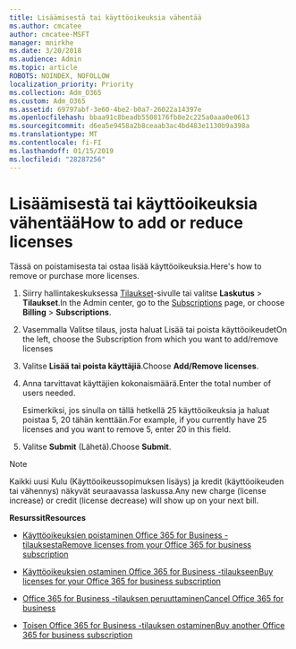 ```yaml
---
title: Lisäämisestä tai käyttöoikeuksia vähentää
ms.author: cmcatee
author: cmcatee-MSFT
manager: mnirkhe
ms.date: 3/20/2018
ms.audience: Admin
ms.topic: article
ROBOTS: NOINDEX, NOFOLLOW
localization_priority: Priority
ms.collection: Adm_O365
ms.custom: Adm_O365
ms.assetid: 69797abf-3e60-4be2-b0a7-26022a14397e
ms.openlocfilehash: bbaa91c8beadb5508176fb8e2c225a0aaa0e0613
ms.sourcegitcommit: d6ea5e9458a2b8ceaab3ac4bd483e1130b9a398a
ms.translationtype: MT
ms.contentlocale: fi-FI
ms.lasthandoff: 01/15/2019
ms.locfileid: "28287256"
---
```

# <a name="how-to-add-or-reduce-licenses"></a><span data-ttu-id="58895-102">Lisäämisestä tai käyttöoikeuksia vähentää</span><span class="sxs-lookup"><span data-stu-id="58895-102">How to add or reduce licenses</span></span>

<span data-ttu-id="58895-103">Tässä on poistamisesta tai ostaa lisää käyttöoikeuksia.</span><span class="sxs-lookup"><span data-stu-id="58895-103">Here's how to remove or purchase more licenses.</span></span>
  
1. <span data-ttu-id="58895-104">Siirry hallintakeskuksessa [Tilaukset](https://go.microsoft.com/fwlink/p/?linkid=842054)-sivulle tai valitse **Laskutus** \> **Tilaukset**.</span><span class="sxs-lookup"><span data-stu-id="58895-104">In the Admin center, go to the [Subscriptions](https://go.microsoft.com/fwlink/p/?linkid=842054) page, or choose **Billing** \> **Subscriptions**.</span></span>
    
2. <span data-ttu-id="58895-105">Vasemmalla Valitse tilaus, josta haluat Lisää tai poista käyttöoikeudet</span><span class="sxs-lookup"><span data-stu-id="58895-105">On the left, choose the Subscription from which you want to add/remove licenses</span></span>
    
3. <span data-ttu-id="58895-106">Valitse **Lisää tai poista käyttäjiä**.</span><span class="sxs-lookup"><span data-stu-id="58895-106">Choose **Add/Remove licenses**.</span></span>
    
4. <span data-ttu-id="58895-107">Anna tarvittavat käyttäjien kokonaismäärä.</span><span class="sxs-lookup"><span data-stu-id="58895-107">Enter the total number of users needed.</span></span>
    
    <span data-ttu-id="58895-108">Esimerkiksi, jos sinulla on tällä hetkellä 25 käyttöoikeuksia ja haluat poistaa 5, 20 tähän kenttään.</span><span class="sxs-lookup"><span data-stu-id="58895-108">For example, if you currently have 25 licenses and you want to remove 5, enter 20 in this field.</span></span>
    
5. <span data-ttu-id="58895-109">Valitse **Submit** (Lähetä).</span><span class="sxs-lookup"><span data-stu-id="58895-109">Choose **Submit**.</span></span>
    
> [!NOTE]
> <span data-ttu-id="58895-110">Kaikki uusi Kulu (Käyttöoikeussopimuksen lisäys) ja kredit (käyttöoikeuden tai vähennys) näkyvät seuraavassa laskussa.</span><span class="sxs-lookup"><span data-stu-id="58895-110">Any new charge (license increase) or credit (license decrease) will show up on your next bill.</span></span> 
  
 <span data-ttu-id="58895-111">**Resurssit**</span><span class="sxs-lookup"><span data-stu-id="58895-111">**Resources**</span></span>
  
- [<span data-ttu-id="58895-112">Käyttöoikeuksien poistaminen Office 365 for Business -tilauksesta</span><span class="sxs-lookup"><span data-stu-id="58895-112">Remove licenses from your Office 365 for business subscription</span></span>](https://support.office.com/article/9c64d127-e2dd-4ecc-81f5-2f87e5a74803)
    
- [<span data-ttu-id="58895-113">Käyttöoikeuksien ostaminen Office 365 for Business -tilaukseen</span><span class="sxs-lookup"><span data-stu-id="58895-113">Buy licenses for your Office 365 for business subscription</span></span>](https://support.office.com/article/36081d8d-b3fa-4948-8c34-e217bba825e1)
    
- [<span data-ttu-id="58895-114">Office 365 for Business -tilauksen peruuttaminen</span><span class="sxs-lookup"><span data-stu-id="58895-114">Cancel Office 365 for business</span></span>](https://support.office.com/article/b1bc0bef-4608-4601-813a-cdd9f746709a)
    
- [<span data-ttu-id="58895-115">Toisen Office 365 for Business -tilauksen ostaminen</span><span class="sxs-lookup"><span data-stu-id="58895-115">Buy another Office 365 for business subscription</span></span>](https://support.office.com/article/fab3b86c-3359-4042-8692-5d4dc7550b7c)
    

